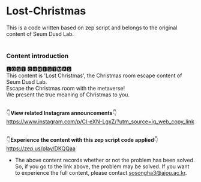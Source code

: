 # Lost-Christmas
 This is a code written based on zep script and belongs to the original content of Seum Dusd Lab.
<br><br>
### Content introduction 
🅻🅾🆂🆃 🅲🅷🆁🅸🆂🆃🅼🅰🆂 <br>
This content is 'Lost Christmas', the Christmas room escape content of Seum Dusd Lab.<br>
Escape the Christmas room with the metaverse!<br>
We present the true meaning of Christmas to you.<br><br>

👇<b>View related Instagram announcements</b>👇<br>
<a href="https://www.instagram.com/p/Cl-eXN-LgxZ/?utm_source=ig_web_copy_link">https://www.instagram.com/p/Cl-eXN-LgxZ/?utm_source=ig_web_copy_link</a><br><br>

👇<b>Experience the content with this zep script code applied</b>👇<br>
<a href="https://zep.us/play/DKQQaa">https://zep.us/play/DKQQaa</a><br>
- The above content records whether or not the problem has been solved. So, if you go to the link above, the problem may be solved. If you want to experience the full content, please contact sosongha3@ajou.ac.kr.
